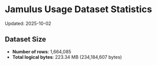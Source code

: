 # Jamulus Usage Dataset Statistics

Updated: 2025-10-02

## Dataset Size
- **Number of rows**: 1,664,085
- **Total logical bytes**: 223.34 MB (234,184,607 bytes)
